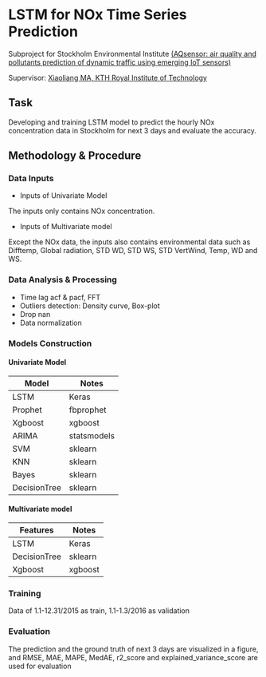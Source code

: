 # LSTM for NOx Time Series Prediction

Subproject for Stockholm Environmental Institute [(AQsensor: air quality and pollutants prediction of dynamic traffic using emerging IoT sensors)](https://www.kth.se/profile/liang/page/green-transport-solutions-using-iot-sensors)

Supervisor: [Xiaoliang MA, KTH Royal Institute of Technology](https://www.kth.se/profile/liang)

## Task
Developing and training LSTM model to predict the hourly NOx concentration data in Stockholm for next 3 days and evaluate the accuracy.

## Methodology & Procedure

### Data Inputs

- Inputs of Univariate Model

The inputs only contains NOx concentration. 

- Inputs of Multivariate model

Except the NOx data, the inputs also contains environmental data such as Difftemp, Global radiation, STD WD, STD WS, STD VertWind, Temp, WD and WS.

### Data Analysis & Processing

- Time lag acf & pacf, FFT
- Outliers detection: Density curve, Box-plot
- Drop nan
- Data normalization

### Models Construction

#### Univariate Model

| Model       | Notes |
| ------------| ----- |
| LSTM        | Keras |
| Prophet     | fbprophet |
| Xgboost     | xgboost |
| ARIMA     | statsmodels |
| SVM     | sklearn |
| KNN     | sklearn |
| Bayes     | sklearn |
| DecisionTree     | sklearn |

#### Multivariate model

| Features | Notes |
| -------- | ----- | 
|   LSTM       |   Keras    |
| DecisionTree | sklearn |
| Xgboost     | xgboost |


### Training
Data of 1.1-12.31/2015 as train, 1.1-1.3/2016 as validation

### Evaluation

The prediction and the ground truth of next 3 days are visualized in a figure, and RMSE, MAE, MAPE, MedAE, r2_score and explained_variance_score are used for evaluation
